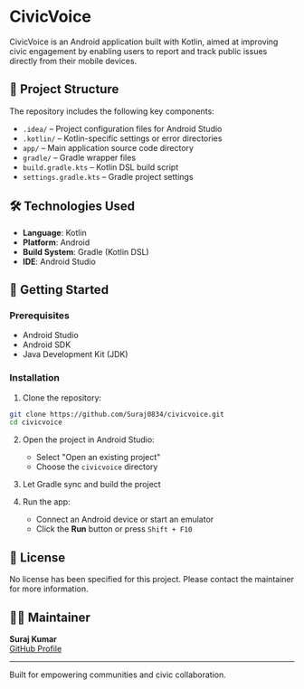 # CivicVoice

CivicVoice is an Android application built with Kotlin, aimed at improving civic engagement by enabling users to report and track public issues directly from their mobile devices.

## 📁 Project Structure

The repository includes the following key components:

- `.idea/` – Project configuration files for Android Studio
- `.kotlin/` – Kotlin-specific settings or error directories
- `app/` – Main application source code directory
- `gradle/` – Gradle wrapper files
- `build.gradle.kts` – Kotlin DSL build script
- `settings.gradle.kts` – Gradle project settings

## 🛠️ Technologies Used

- **Language**: Kotlin
- **Platform**: Android
- **Build System**: Gradle (Kotlin DSL)
- **IDE**: Android Studio

## 🚀 Getting Started

### Prerequisites

- Android Studio
- Android SDK
- Java Development Kit (JDK)

### Installation

1. Clone the repository:

```bash
git clone https://github.com/Suraj0834/civicvoice.git
cd civicvoice
```

2. Open the project in Android Studio:
   - Select "Open an existing project"
   - Choose the `civicvoice` directory

3. Let Gradle sync and build the project

4. Run the app:
   - Connect an Android device or start an emulator
   - Click the **Run** button or press `Shift + F10`

## 📄 License

No license has been specified for this project. Please contact the maintainer for more information.

## 👨‍💻 Maintainer

**Suraj Kumar**  
[GitHub Profile](https://github.com/Suraj0834)

---

Built for empowering communities and civic collaboration.
